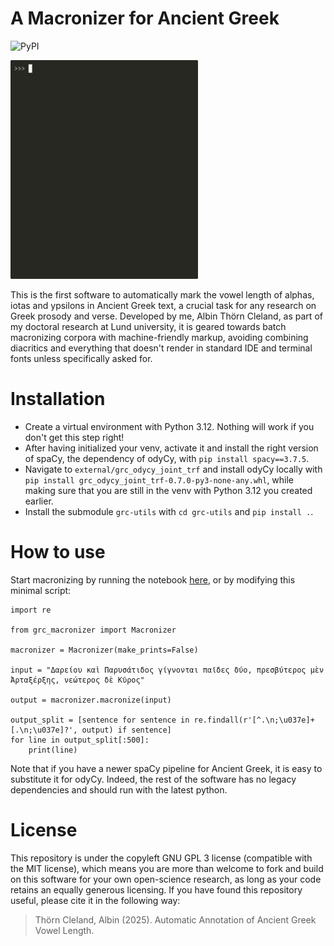 # A Macronizer for Ancient Greek

![PyPI](https://img.shields.io/pypi/v/grc-macronizer?color=blue&label=PyPI&logo=python&logoColor=white)

<img src="docs/media/macronizer.gif" width="300">

This is the first software to automatically mark the vowel length of alphas, iotas and ypsilons in Ancient Greek text, a crucial task for any research on Greek prosody and verse. Developed by me, Albin Thörn Cleland, as part of my doctoral research at Lund university, it is geared towards batch macronizing corpora with machine-friendly markup, avoiding combining diacritics and everything that doesn't render in standard IDE and terminal fonts unless specifically asked for.

# Installation

- Create a virtual environment with Python 3.12. Nothing will work if you don't get this step right!
- After having initialized your venv, activate it and install the right version of spaCy, the dependency of odyCy, with `pip install spacy==3.7.5`.
- Navigate to `external/grc_odycy_joint_trf` and install odyCy locally with `pip install grc_odycy_joint_trf-0.7.0-py3-none-any.whl`, while making sure that you are still in the venv with Python 3.12 you created earlier. 
- Install the submodule `grc-utils` with `cd grc-utils` and `pip install .`.

# How to use

Start macronizing by running the notebook [here](macronize.ipynb), or by modifying this minimal script:

```
import re

from grc_macronizer import Macronizer

macronizer = Macronizer(make_prints=False)

input = "Δαρείου καὶ Παρυσάτιδος γίγνονται παῖδες δύο, πρεσβύτερος μὲν Ἀρταξέρξης, νεώτερος δὲ Κῦρος"

output = macronizer.macronize(input)

output_split = [sentence for sentence in re.findall(r'[^.\n;\u037e]+[.\n;\u037e]?', output) if sentence]
for line in output_split[:500]:
    print(line)
```

Note that if you have a newer spaCy pipeline for Ancient Greek, it is easy to substitute it for odyCy. Indeed, the rest of the software has no legacy dependencies and should run with the latest python. 

# License

This repository is under the copyleft GNU GPL 3 license (compatible with the MIT license), which means you are more than welcome to fork and build on this software for your own open-science research, as long as your code retains an equally generous licensing. If you have found this repository useful, please cite it in the following way:

> Thörn Cleland, Albin (2025). Automatic Annotation of Ancient Greek Vowel Length.
